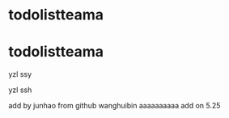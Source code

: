 # todolistteama
# todolistteama
yzl ssy

yzl ssh

add by junhao from github
wanghuibin
aaaaaaaaaa
add  on 5.25
